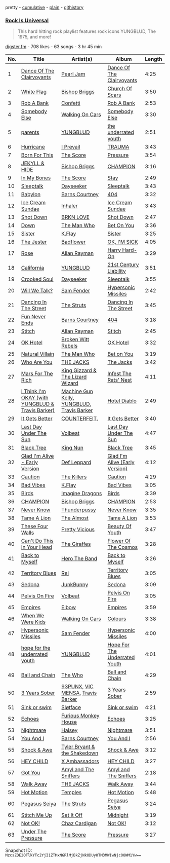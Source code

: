 pretty - [cumulative](/playlists/cumulative/4xdNq2nL8N6vOtFnWrznjY.md) - [plain](/playlists/plain/4xdNq2nL8N6vOtFnWrznjY) - [githistory](https://github.githistory.xyz/mackorone/spotify-playlist-archive/blob/main/playlists/plain/4xdNq2nL8N6vOtFnWrznjY)

### [Rock Is Universal](https://open.spotify.com/playlist/4xdNq2nL8N6vOtFnWrznjY)

> This hard hitting rock playlist features rock icons YUNGBLUD, The 1975, and more!

[digster.fm](https://open.spotify.com/user/digster.fm) - 708 likes - 63 songs - 3 hr 45 min

| No. | Title | Artist(s) | Album | Length |
|---|---|---|---|---|
| 1 | [Dance Of The Clairvoyants](https://open.spotify.com/track/3Y1q37A7ecFEdR5IAMWodA) | [Pearl Jam](https://open.spotify.com/artist/1w5Kfo2jwwIPruYS2UWh56) | [Dance Of The Clairvoyants](https://open.spotify.com/album/2J2ZoKPtJneBtFoSkl8yJy) | 4:25 |
| 2 | [White Flag](https://open.spotify.com/track/2ph6BRhGcUzc2W9wIulG5k) | [Bishop Briggs](https://open.spotify.com/artist/0yb46jwm7gqbZXVXZQ8Z1e) | [Church Of Scars](https://open.spotify.com/album/1TTxcgs3zEngN0EB56yXzY) | 3:50 |
| 3 | [Rob A Bank](https://open.spotify.com/track/2MaLYAd1Uy8284d47Aj6cz) | [Confetti](https://open.spotify.com/artist/1oyUjl52ohRrCv3EL1UdpM) | [Rob A Bank](https://open.spotify.com/album/7ja2GeQqsAkyF683R5MkTU) | 2:53 |
| 4 | [Somebody Else](https://open.spotify.com/track/6jnGlcayCgo94lhgBCWrSQ) | [Walking On Cars](https://open.spotify.com/artist/632WMoQfBWk76kBz7vMXNg) | [Somebody Else](https://open.spotify.com/album/1YP959lSM7AwCOA8ohMQNq) | 3:30 |
| 5 | [parents](https://open.spotify.com/track/68rVGSTnCiFOET9k5Vd8Se) | [YUNGBLUD](https://open.spotify.com/artist/6Ad91Jof8Niiw0lGLLi3NW) | [the underrated youth](https://open.spotify.com/album/0kGTcfwQC5nlsubgxUXdwP) | 2:51 |
| 6 | [Hurricane](https://open.spotify.com/track/2GFwwTIVLjnOrtP7m9luHC) | [I Prevail](https://open.spotify.com/artist/3Uobr6LgQpBbk6k4QGAb3V) | [TRAUMA](https://open.spotify.com/album/2QRU8jGOJHDMrCTPKIHVik) | 3:43 |
| 7 | [Born For This](https://open.spotify.com/track/5cssh6pG5psDumnxABxa6h) | [The Score](https://open.spotify.com/artist/2q3GG88dVwuQPF4FmySr9I) | [Pressure](https://open.spotify.com/album/6Hln0DlVYzBFkKbJ3FrpgJ) | 3:54 |
| 8 | [JEKYLL & HIDE](https://open.spotify.com/track/3UmBgQiJhbNMmyPVceuH4d) | [Bishop Briggs](https://open.spotify.com/artist/0yb46jwm7gqbZXVXZQ8Z1e) | [CHAMPION](https://open.spotify.com/album/10XDik8bnbbPTfpO05tjwx) | 3:16 |
| 9 | [In My Bones](https://open.spotify.com/track/6e7HeiJ73JX3VWTWsElnIr) | [The Score](https://open.spotify.com/artist/2q3GG88dVwuQPF4FmySr9I) | [Stay](https://open.spotify.com/album/3RkTphhXZG2bzI1lkeHh1G) | 2:49 |
| 10 | [Sleeptalk](https://open.spotify.com/track/2NDH7pMWv3UQHOCN4tnXbI) | [Dayseeker](https://open.spotify.com/artist/5FjQVp1Lb0kltmwIuu5kfj) | [Sleeptalk](https://open.spotify.com/album/2oLk2Z8wtuGX1xC9evzvC9) | 3:43 |
| 11 | [Babylon](https://open.spotify.com/track/2SlHCUAxHuyqGJ51tMIaH8) | [Barns Courtney](https://open.spotify.com/artist/5tFRohaO5yEsuJxmMnlCO9) | [404](https://open.spotify.com/album/4XOMJHVuzJVWmqUdp4SYKP) | 3:32 |
| 12 | [Ice Cream Sundae](https://open.spotify.com/track/2sJHJITMt2SYuim7KvK8yG) | [Inhaler](https://open.spotify.com/artist/6lyMYewq2SuTFIXgiv7OxH) | [Ice Cream Sundae](https://open.spotify.com/album/3NyslwappViTftGrmA1my0) | 3:43 |
| 13 | [Shot Down](https://open.spotify.com/track/2ycgs9BPQxifcUWqbOau3y) | [BRKN LOVE](https://open.spotify.com/artist/2Hkg1gn2Hpar1sVP8adtNp) | [Shot Down](https://open.spotify.com/album/2DhdURG48Ak62qo0pwud1k) | 2:47 |
| 14 | [Down](https://open.spotify.com/track/6kYr4vNI1kQeaXlk0uO5jO) | [The Man Who](https://open.spotify.com/artist/1wLFDPkWkMl7bNZvhmhxsG) | [Bet On You](https://open.spotify.com/album/7HVnpuJcZRJvj5Ic3wnbjI) | 3:36 |
| 15 | [Sister](https://open.spotify.com/track/2KlecS6I44n4qlXG9ywD6S) | [K.Flay](https://open.spotify.com/artist/0pCNk4D3E2xtszsm6hMsWr) | [Sister](https://open.spotify.com/album/427aH8p4CSkaA1YpoATwL6) | 3:25 |
| 16 | [The Jester](https://open.spotify.com/track/28KccB3Iw5Gg8MjKewEQFW) | [Badflower](https://open.spotify.com/artist/3T55D3LMiygE9eSKFpiAye) | [OK, I'M SICK](https://open.spotify.com/album/08VFvUyNPi6G0tc1d4DPU4) | 4:05 |
| 17 | [Rose](https://open.spotify.com/track/1EaVXnEDuHwLdVPn89djkq) | [Allan Rayman](https://open.spotify.com/artist/6Yv6OBXD6ZQakEljaGaDAk) | [Harry Hard\-On](https://open.spotify.com/album/1eN0asiUp2OoMuRkI61cmm) | 3:29 |
| 18 | [California](https://open.spotify.com/track/1Tc3kbOaPzpY8y9phWaVDx) | [YUNGBLUD](https://open.spotify.com/artist/6Ad91Jof8Niiw0lGLLi3NW) | [21st Century Liability](https://open.spotify.com/album/1p64R5tjTpC2oH24YLdQgq) | 3:51 |
| 19 | [Crooked Soul](https://open.spotify.com/track/35CBV1M9spIgJgBYjK21Tc) | [Dayseeker](https://open.spotify.com/artist/5FjQVp1Lb0kltmwIuu5kfj) | [Sleeptalk](https://open.spotify.com/album/2oLk2Z8wtuGX1xC9evzvC9) | 3:55 |
| 20 | [Will We Talk?](https://open.spotify.com/track/5g0HSob4PEq7M8blV6y70i) | [Sam Fender](https://open.spotify.com/artist/6zlR5ttMfMNmwf2lecU9Cc) | [Hypersonic Missiles](https://open.spotify.com/album/7FWCgfnTgupXdyBy51ME9m) | 2:42 |
| 21 | [Dancing In The Street](https://open.spotify.com/track/54tX6TJouaENgCTpEp0VW0) | [The Struts](https://open.spotify.com/artist/3lDpdwM8KILepMHqBWUhIA) | [Dancing In The Street](https://open.spotify.com/album/6lLOGipYmE1fsQ7B57exft) | 3:45 |
| 22 | [Fun Never Ends](https://open.spotify.com/track/2FKtDOLUiEC1S4P60GC7GV) | [Barns Courtney](https://open.spotify.com/artist/5tFRohaO5yEsuJxmMnlCO9) | [404](https://open.spotify.com/album/4XOMJHVuzJVWmqUdp4SYKP) | 3:18 |
| 23 | [Stitch](https://open.spotify.com/track/6L0MtLLPMkNyxdTPiwcPIU) | [Allan Rayman](https://open.spotify.com/artist/6Yv6OBXD6ZQakEljaGaDAk) | [Stitch](https://open.spotify.com/album/0l6aFfJ1B8NK4XU0JKwDdY) | 2:45 |
| 24 | [OK Hotel](https://open.spotify.com/track/1aiT82jp4wAPwlijYzcykF) | [Broken Witt Rebels](https://open.spotify.com/artist/3WyGjUsOZJRiT9re5pZYxL) | [OK Hotel](https://open.spotify.com/album/7gIGEN6GA5VnI0wwU0MxfA) | 3:32 |
| 25 | [Natural Villain](https://open.spotify.com/track/3QBATpTo4SWcYPyhOwNFqh) | [The Man Who](https://open.spotify.com/artist/1wLFDPkWkMl7bNZvhmhxsG) | [Bet on You](https://open.spotify.com/album/5buxnaQzfA5i0iH5A7R09n) | 3:19 |
| 26 | [Who Are You](https://open.spotify.com/track/1S3RcMmq0WfKB89nqXYohW) | [THE JACKS](https://open.spotify.com/artist/2MaOt31JjxLUV3E62dkbRw) | [The Jacks](https://open.spotify.com/album/7bdR4Kjict5SNuff2KfXxb) | 3:42 |
| 27 | [Mars For The Rich](https://open.spotify.com/track/4lV1tx0EdlIChOw7Kz7fP0) | [King Gizzard & The Lizard Wizard](https://open.spotify.com/artist/6XYvaoDGE0VmRt83Jss9Sn) | [Infest The Rats' Nest](https://open.spotify.com/album/5Bz2LxOp0wz7ov0T9WiRmc) | 4:11 |
| 28 | [I Think I'm OKAY \(with YUNGBLUD & Travis Barker\)](https://open.spotify.com/track/2gTdDMpNxIRFSiu7HutMCg) | [Machine Gun Kelly](https://open.spotify.com/artist/6TIYQ3jFPwQSRmorSezPxX), [YUNGBLUD](https://open.spotify.com/artist/6Ad91Jof8Niiw0lGLLi3NW), [Travis Barker](https://open.spotify.com/artist/4exLIFE8sISLr28sqG1qNX) | [Hotel Diablo](https://open.spotify.com/album/0bJIHF1Or1YBLFBMwv53K2) | 2:49 |
| 29 | [It Gets Better](https://open.spotify.com/track/0OEhw85dQjvwl5WkYklDb5) | [COUNTERFEIT.](https://open.spotify.com/artist/6HxNJuxe4WHa1XQMLryIjG) | [It Gets Better](https://open.spotify.com/album/7od21Y7iwjZw6sRhTelt3e) | 3:40 |
| 30 | [Last Day Under The Sun](https://open.spotify.com/track/739K06ZTvtdbVJc9RUmoFx) | [Volbeat](https://open.spotify.com/artist/0L5fC7Ogm2YwgqVCRcF1bT) | [Last Day Under The Sun](https://open.spotify.com/album/1tNmAs7Bx2PXO42zfNgeqn) | 4:47 |
| 31 | [Black Tree](https://open.spotify.com/track/1QQhvUvnID8E4AIWNKHUnl) | [King Nun](https://open.spotify.com/artist/0FHPAcPoHtExxmF68aEChO) | [Black Tree](https://open.spotify.com/album/0oXNr6XsutBsMY776zBg8n) | 3:45 |
| 32 | [Glad I'm Alive \- Early Version](https://open.spotify.com/track/7yusaEt1MlRgFYRfyYPAgS) | [Def Leppard](https://open.spotify.com/artist/6H1RjVyNruCmrBEWRbD0VZ) | [Glad I'm Alive \(Early Version\)](https://open.spotify.com/album/2Ul6Pcfj503BSHOIP1U5q5) | 4:12 |
| 33 | [Caution](https://open.spotify.com/track/2l8Gq9hNquNgzgv00DftKX) | [The Killers](https://open.spotify.com/artist/0C0XlULifJtAgn6ZNCW2eu) | [Caution](https://open.spotify.com/album/35ECeElNvrJZk4fbiJdHfr) | 4:29 |
| 34 | [Bad Vibes](https://open.spotify.com/track/2xAYunIkZaOTzbzYM8YM8B) | [K.Flay](https://open.spotify.com/artist/0pCNk4D3E2xtszsm6hMsWr) | [Bad Vibes](https://open.spotify.com/album/3VJmwr78jZW2NIU6ONGkpu) | 3:05 |
| 35 | [Birds](https://open.spotify.com/track/2DWn3Qnk2MLaKSR2O6BcI6) | [Imagine Dragons](https://open.spotify.com/artist/53XhwfbYqKCa1cC15pYq2q) | [Birds](https://open.spotify.com/album/0OXJFBFvYP5b2U0qWUQehJ) | 3:39 |
| 36 | [CHAMPION](https://open.spotify.com/track/3FnrpYP8QSbYXbp8i8UQKO) | [Bishop Briggs](https://open.spotify.com/artist/0yb46jwm7gqbZXVXZQ8Z1e) | [CHAMPION](https://open.spotify.com/album/6aBOJ17zCUODL1PO3LUYSg) | 2:53 |
| 37 | [Never Know](https://open.spotify.com/track/2kl9r68q42crZzkcZwRUEL) | [Thunderpussy](https://open.spotify.com/artist/5wa2uCAfwySNkiWLr2xg3a) | [Never Know](https://open.spotify.com/album/3eP1VUboSQzVpFK6GPPe26) | 3:35 |
| 38 | [Tame A Lion](https://open.spotify.com/track/2twkulAe4ukx6WZ1VbMKuM) | [The Almost](https://open.spotify.com/artist/5X09SRt3qx77eh0XRreLjr) | [Tame A Lion](https://open.spotify.com/album/2YiuSoHz7EecFoq6OfJJGj) | 3:53 |
| 39 | [These Four Walls](https://open.spotify.com/track/4lIADYns7onzNNl0RIewFp) | [Pretty Vicious](https://open.spotify.com/artist/4KH4eOg39KeBpnfSgvIteD) | [Beauty Of Youth](https://open.spotify.com/album/6am0g93vswJjC98p8mihkF) | 3:47 |
| 40 | [Can't Do This In Your Head](https://open.spotify.com/track/2UmdZ3cLYXAo6iIDQeJiiK) | [The Giraffes](https://open.spotify.com/artist/3OfQhA76hhDafHFYgyyokm) | [Flower Of The Cosmos](https://open.spotify.com/album/1MsH3JK73u6NGcM2csA6Gv) | 3:28 |
| 41 | [Back to Myself](https://open.spotify.com/track/0pZMNrNRmsmpk1lqNfGT8M) | [Hero The Band](https://open.spotify.com/artist/2PZZXkVyUo7SV4wfKwa8FW) | [Back to Myself](https://open.spotify.com/album/6jftFn9tXIyqFJ8jyY6HAm) | 3:26 |
| 42 | [Territory Blues](https://open.spotify.com/track/3r6qzw1EPzOOfcI5xTFYWV) | [Rei](https://open.spotify.com/artist/74BJTJjtRUwMBB8TjHiVwr) | [Territory Blues](https://open.spotify.com/album/22gm53Bix5wjvoKRwLSd8G) | 3:05 |
| 43 | [Sedona](https://open.spotify.com/track/21rOdbcj8Y7glIazuWel2e) | [JunkBunny](https://open.spotify.com/artist/2UdPcvUuTpvrq7flh94PaE) | [Sedona](https://open.spotify.com/album/6h0DXUi7906RJZRrE2SYLW) | 3:09 |
| 44 | [Pelvis On Fire](https://open.spotify.com/track/2x0ZWnybbcmOOSitJIPEk4) | [Volbeat](https://open.spotify.com/artist/0L5fC7Ogm2YwgqVCRcF1bT) | [Pelvis On Fire](https://open.spotify.com/album/6pCAdzb1771EHqGG7xqSCA) | 3:05 |
| 45 | [Empires](https://open.spotify.com/track/4i7K69TdPfuKJNbjzqfz50) | [Elbow](https://open.spotify.com/artist/0TJB3EE2efClsYIDQ8V2Jk) | [Empires](https://open.spotify.com/album/4jbdxBBYtwYFoiDOMIUvcm) | 3:59 |
| 46 | [When We Were Kids](https://open.spotify.com/track/7DZqOlGLH0wytwC6IszlHj) | [Walking On Cars](https://open.spotify.com/artist/632WMoQfBWk76kBz7vMXNg) | [Colours](https://open.spotify.com/album/5335KSppiJafwehi13Wa8Z) | 3:38 |
| 47 | [Hypersonic Missiles](https://open.spotify.com/track/4fB1OI42wuC0SirSR64qc1) | [Sam Fender](https://open.spotify.com/artist/6zlR5ttMfMNmwf2lecU9Cc) | [Hypersonic Missiles](https://open.spotify.com/album/0cIY9UjncDVIROjKfityxc) | 4:00 |
| 48 | [hope for the underrated youth](https://open.spotify.com/track/6AYD3ztnzQhAJQ3SOWwqtP) | [YUNGBLUD](https://open.spotify.com/artist/6Ad91Jof8Niiw0lGLLi3NW) | [Hope For The Underrated Youth](https://open.spotify.com/album/486SJxMPXQrwatQ4S1cU8G) | 4:01 |
| 49 | [Ball and Chain](https://open.spotify.com/track/22UgD3bRXzveuNnhZP72a4) | [The Who](https://open.spotify.com/artist/67ea9eGLXYMsO2eYQRui3w) | [Ball and Chain](https://open.spotify.com/album/3vTzDpCjM9VXnr80VO9b4R) | 4:29 |
| 50 | [3 Years Sober](https://open.spotify.com/track/2zyNYiZkGNyNBGSFvGsnGt) | [93PUNX](https://open.spotify.com/artist/0qfeDvoajHGoVkmIW7fgra), [VIC MENSA](https://open.spotify.com/artist/27w1NoOLMX7tJMYqcetPyG), [Travis Barker](https://open.spotify.com/artist/4exLIFE8sISLr28sqG1qNX) | [3 Years Sober](https://open.spotify.com/album/09ahSI6KVG17EBqTWZjDa5) | 2:59 |
| 51 | [Sink or swim](https://open.spotify.com/track/0B9m2vpdmb0tHIKydnUCLT) | [Sløtface](https://open.spotify.com/artist/5sCDleuvB5bBwbSGsp9Bwh) | [Sink or swim](https://open.spotify.com/album/4svH6KjgMCjvyrZN4TVyzK) | 4:21 |
| 52 | [Echoes](https://open.spotify.com/track/3bIibqD2d25570qz5KDjfe) | [Furious Monkey House](https://open.spotify.com/artist/4u8LHuDsbX6iiVdAgG2Kq9) | [Echoes](https://open.spotify.com/album/1YoY0nsTxjf3DHFKz3tkPN) | 3:25 |
| 53 | [Nightmare](https://open.spotify.com/track/340UVheS8z3ncW9TTUhAbc) | [Halsey](https://open.spotify.com/artist/26VFTg2z8YR0cCuwLzESi2) | [Nightmare](https://open.spotify.com/album/4KaiavWFhR7j9tY1f7V6UL) | 3:51 |
| 54 | [You And I](https://open.spotify.com/track/0pDP15GJoo83zH7VnUtxmi) | [Barns Courtney](https://open.spotify.com/artist/5tFRohaO5yEsuJxmMnlCO9) | [You And I](https://open.spotify.com/album/6mbtyLcowZNEL31itKG3WG) | 2:56 |
| 55 | [Shock & Awe](https://open.spotify.com/track/2nyYLENNkN2z1IzX9I7yZV) | [Tyler Bryant & the Shakedown](https://open.spotify.com/artist/3Ig1cmnFAUxpTEYVjTRkLo) | [Shock & Awe](https://open.spotify.com/album/0515gy2fMsq20oRPd34cSz) | 3:12 |
| 56 | [HEY CHILD](https://open.spotify.com/track/5LadhdTfrXz44rPF7lMVhm) | [X Ambassadors](https://open.spotify.com/artist/3NPpFNZtSTHheNBaWC82rB) | [HEY CHILD](https://open.spotify.com/album/4oYwLaZtz5RE4oq3kHHHii) | 3:27 |
| 57 | [Got You](https://open.spotify.com/track/5eRHVLdcgufbRCt470HVON) | [Amyl and The Sniffers](https://open.spotify.com/artist/3NqV2DJoAWsjl787bWaHW7) | [Amyl and The Sniffers](https://open.spotify.com/album/3GBk3WAGG1mlY8yyskXm2t) | 2:18 |
| 58 | [Walk Away](https://open.spotify.com/track/7fjkeqkcVXWWimcMMEW6Hq) | [THE JACKS](https://open.spotify.com/artist/2MaOt31JjxLUV3E62dkbRw) | [Walk Away](https://open.spotify.com/album/20t1JYwBYZGJ0X1zSAkqMF) | 3:44 |
| 59 | [Hot Motion](https://open.spotify.com/track/6oWoK0SiCYBNFpGKno3man) | [Temples](https://open.spotify.com/artist/4ogwGU9VPWrnVBs1GEwZVV) | [Hot Motion](https://open.spotify.com/album/57kE67gYb82DZA7sir86gi) | 5:48 |
| 60 | [Pegasus Seiya](https://open.spotify.com/track/6Cycdzse284tjIva9klJXJ) | [The Struts](https://open.spotify.com/artist/3lDpdwM8KILepMHqBWUhIA) | [Pegasus Seiya](https://open.spotify.com/album/6Xmks8nSfk2lXL6FjEMXtX) | 3:24 |
| 61 | [Stitch Me Up](https://open.spotify.com/track/58y7d9xg91SHf5ItIiGqIm) | [Set It Off](https://open.spotify.com/artist/06bDwgCHeMAwhgI8il4Y5k) | [Midnight](https://open.spotify.com/album/4lqJlTuRAEZoRUb1BSkfIa) | 3:19 |
| 62 | [Not OK!](https://open.spotify.com/track/2YbMlkq0ARgHiMGBFGTnxq) | [Chaz Cardigan](https://open.spotify.com/artist/7DJUlhy4pX4sxaDfQcH0Ms) | [Not OK!](https://open.spotify.com/album/0liYHS0MVX0AP18hq6lMoO) | 3:12 |
| 63 | [Under The Pressure](https://open.spotify.com/track/5xKfNGlM3IiUIeRbMFyAuL) | [The Score](https://open.spotify.com/artist/2q3GG88dVwuQPF4FmySr9I) | [Pressure](https://open.spotify.com/album/6Hln0DlVYzBFkKbJ3FrpgJ) | 3:27 |

Snapshot ID: `MzcsZDE2OTlkYTc2YjI1ZTMxNGRlMjBkZjNkODUyOTM3MWIwNjc0OWM1Yw==`
